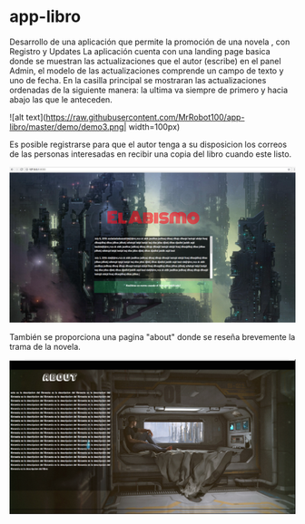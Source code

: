 # app-libro
Desarrollo de una aplicación que permite la promoción de una novela , con Registro y Updates
La aplicación cuenta con una landing page basica donde se muestran las actualizaciones que el autor (escribe) en el panel Admin,
el modelo de las actualizaciones comprende un campo de texto y uno de fecha. En la casilla principal se mostraran las actualizaciones 
ordenadas de la siguiente manera: la ultima va siempre de primero y hacia abajo las que le anteceden.

![alt text](https://raw.githubusercontent.com/MrRobot100/app-libro/master/demo/demo3.png| width=100px)


Es posible registrarse para que el autor tenga a su disposicion los correos de las personas interesadas en recibir una copia del libro
cuando este listo.

![alt text](https://raw.githubusercontent.com/MrRobot100/app-libro/master/demo/demo1.png)

También se proporciona una pagina "about" donde se reseña brevemente la trama de la novela.

![alt text](https://raw.githubusercontent.com/MrRobot100/app-libro/master/demo/demo2.png)
